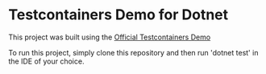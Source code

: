 # Testcontainers Demo for Dotnet

This project was built using the [Official Testcontainers Demo](https://testcontainers.com/guides/getting-started-with-testcontainers-for-dotnet/)

To run this project, simply clone this repository and then run 'dotnet test' in the IDE of your choice.
